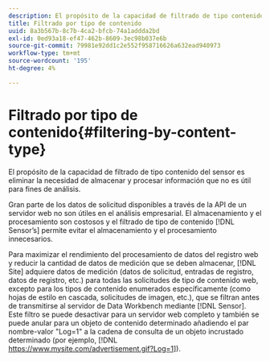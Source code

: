 ```yaml
---
description: El propósito de la capacidad de filtrado de tipo contenido del sensor es eliminar la necesidad de almacenar y procesar información que no es útil para fines de análisis.
title: Filtrado por tipo de contenido
uuid: 8a3b567b-8c7b-4ca2-bfcb-74a1addda2bd
exl-id: 0ed93a18-ef47-462b-8609-3ec98b037e6b
source-git-commit: 79981e92dd1c2e552f958716626a632ead940973
workflow-type: tm+mt
source-wordcount: '195'
ht-degree: 4%

---
```


# Filtrado por tipo de contenido{#filtering-by-content-type}

El propósito de la capacidad de filtrado de tipo contenido del sensor es eliminar la necesidad de almacenar y procesar información que no es útil para fines de análisis.

Gran parte de los datos de solicitud disponibles a través de la API de un servidor web no son útiles en el análisis empresarial. El almacenamiento y el procesamiento son costosos y el filtrado de tipo de contenido [!DNL Sensor’s] permite evitar el almacenamiento y el procesamiento innecesarios.

Para maximizar el rendimiento del procesamiento de datos del registro web y reducir la cantidad de datos de medición que se deben almacenar, [!DNL Site] adquiere datos de medición (datos de solicitud, entradas de registro, datos de registro, etc.) para todas las solicitudes de tipo de contenido web, excepto para los tipos de contenido enumerados específicamente (como hojas de estilo en cascada, solicitudes de imagen, etc.), que se filtran antes de transmitirse al servidor de Data Workbench mediante [!DNL Sensor]. Este filtro se puede desactivar para un servidor web completo y también se puede anular para un objeto de contenido determinado añadiendo el par nombre-valor &quot;Log=1&quot; a la cadena de consulta de un objeto incrustado determinado (por ejemplo, [!DNL https://www.mysite.com/advertisement.gif?Log=1]).
